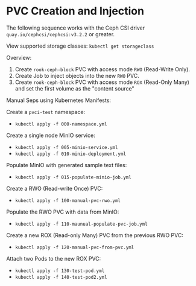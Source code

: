 # PVC Creation and Injection

The following sequence works with the Ceph CSI driver
`quay.io/cephcsi/cephcsi:v3.2.2` or greater.

View supported storage classes: `kubectl get storageclass`

Overview:
1. Create `rook-ceph-block` PVC with access mode `RWO` (Read-Write Only).
2. Create Job to inject objects into the new `RWO` PVC.
3. Create `rook-ceph-block` PVC with access mode `ROX` (Read-Only Many) and set the
   first volume as the "content source"

Manual Seps using Kubernetes Manifests:

Create a `pvci-test` namespace:
- `kubectl apply -f 000-namespace.yml`

Create a single node MinIO service:
- `kubectl apply -f 005-minio-service.yml`
- `kubectl apply -f 010-minio-deployment.yml`

Populate MinIO with generated sample text files:
- `kubectl apply -f 015-populate-minio-job.yml`

Create a RWO (Read-write Once) PVC:
- `kubectl apply -f 100-manual-pvc-rwo.yml`

Populate the RWO PVC with data from MinIO:
- `kubectl apply -f 110-maunual-populate-pvc-job.yml`

Create a new ROX (Read-only Many) PVC from the previous RWO PVC:
- `kubectl apply -f 120-manual-pvc-from-pvc.yml`

Attach two Pods to the new ROX PVC:
- `kubectl apply -f 130-test-pod.yml`
- `kubectl apply -f 140-test-pod2.yml`

